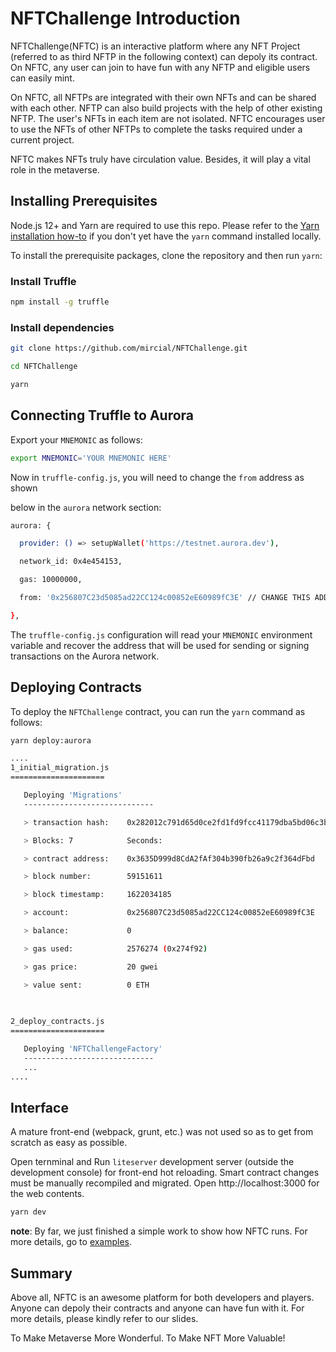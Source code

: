 # NFTChallenge Introduction

NFTChallenge(NFTC) is an interactive platform where any NFT Project (referred to as third NFTP in the following context) can depoly its contract. On NFTC, any user can join to have fun with any NFTP and eligible users can easily mint.

On NFTC, all NFTPs are integrated with their own NFTs and can be shared with each other. NFTP can also build projects with the help of other existing NFTP. The user's NFTs in each item are not isolated. NFTC encourages user to use the NFTs of other NFTPs to complete the tasks required under a current project.

NFTC makes NFTs truly have circulation value. Besides, it will play a vital role in the metaverse.

## Installing Prerequisites

Node.js 12+ and Yarn are required to use this repo. 
Please refer to the [Yarn installation how-to](https://classic.yarnpkg.com/en/docs/install) if you don't yet have the `yarn` command installed locally.

To install the prerequisite packages,  clone the repository and then run `yarn`:

### Install Truffle

```bash
npm install -g truffle 
```

### Install dependencies

```bash
git clone https://github.com/mircial/NFTChallenge.git

cd NFTChallenge

yarn
```

## Connecting Truffle to Aurora

Export your `MNEMONIC` as follows:

```bash
export MNEMONIC='YOUR MNEMONIC HERE'
```

Now in `truffle-config.js`, you will need to change the `from` address as shown

below in the `aurora` network section:

```bash
aurora: {

  provider: () => setupWallet('https://testnet.aurora.dev'),

  network_id: 0x4e454153,

  gas: 10000000,

  from: '0x256807C23d5085ad22CC124c00852eE60989fC3E' // CHANGE THIS ADDRESS

},
```

 The  `truffle-config.js` configuration will read your `MNEMONIC` environment variable and recover the address that will be used for sending or signing transactions on the Aurora network.

## Deploying Contracts

To deploy the `NFTChallenge` contract,  you can run the `yarn` command as follows:

```bash
yarn deploy:aurora

....
1_initial_migration.js
=====================

   Deploying 'Migrations'
   -----------------------------

   > transaction hash:    0x282012c791d65d0ce2fd1fd9fcc41179dba5bd06c3b02e31e53dbe9cc8af62c1

   > Blocks: 7            Seconds: 

   > contract address:    0x3635D999d8CdA2fAf304b390fb26a9c2f364dFbd

   > block number:        59151611

   > block timestamp:     1622034185

   > account:             0x256807C23d5085ad22CC124c00852eE60989fC3E

   > balance:             0

   > gas used:            2576274 (0x274f92)

   > gas price:           20 gwei

   > value sent:          0 ETH

    
    
2_deploy_contracts.js
=====================

   Deploying 'NFTChallengeFactory'
   -----------------------------
   ...
....
```

## Interface

A mature front-end (webpack, grunt, etc.) was not used so as to get from scratch as easy as possible. 

Open ternminal and Run `liteserver` development server (outside the development console) for front-end hot reloading. Smart contract changes must be manually recompiled and migrated. Open http://localhost:3000 for the web contents.

```bash
yarn dev
```

**note**: By far, we just finished a simple work to show how NFTC runs. For more details, go to [examples](https://github.com/mircial/CollectNFT).

## Summary

Above all, NFTC is an awesome platform for both developers and players. Anyone can depoly their contracts and anyone can have fun with it. For more details, please kindly refer to our slides.

To Make Metaverse More Wonderful. To Make NFT More Valuable!